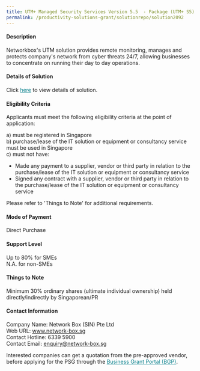 ```yaml
---
title: UTM+ Managed Security Services Version 5.5  - Package (UTM+ S5)
permalink: /productivity-solutions-grant/solutionrepo/solution2092
---
```


#### Description

Networkbox's UTM solution provides remote monitoring, manages and protects company's network from cyber threats 24/7, allowing businesses to concentrate on running their day to day operations.

#### Details of Solution

Click <a href='https://govassist.gobusiness.gov.sg/images/psg/DesensitisedNetworkBox(SIN)PackageAnnex3CRwef15April2021_Part_1.pdf' style='color:#037e8a'>here</a> to view details of solution.

#### Eligibility Criteria

Applicants must meet the following eligibility criteria at the point of application:

a) must be registered in Singapore <br>
b) purchase/lease of the IT solution or equipment or consultancy service must be used in Singapore <br>
c) must not have:
- Made any payment to a supplier, vendor or third party in relation to the purchase/lease of the IT solution or equipment or consultancy service
- Signed any contract with a supplier, vendor or third party in relation to the purchase/lease of the IT solution or equipment or consultancy service

Please refer to 'Things to Note' for additional requirements.

#### Mode of Payment
Direct Purchase

#### Support Level
Up to 80% for SMEs <br>
N.A. for non-SMEs

#### Things to Note
Minimum 30% ordinary shares (ultimate individual ownership) held directly/indirectly by Singaporean/PR

#### Contact Information
Company Name: Network Box (SIN) Pte Ltd<br>Web URL:  www.network-box.sg<br>Contact Hotline: 6339 5900<br>Contact Email: enquiry@network-box.sg

Interested companies can get a quotation from the pre-approved vendor, before applying for the PSG through the <a target='_blank' style='color:#037e8a' href='https://www.businessgrants.gov.sg/'>Business Grant Portal (BGP)</a>.
